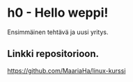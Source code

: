 # h0 - Hello weppi!
Ensimmäinen tehtävä ja uusi yritys.

## Linkki repositorioon.
https://github.com/MaariaHa/linux-kurssi
